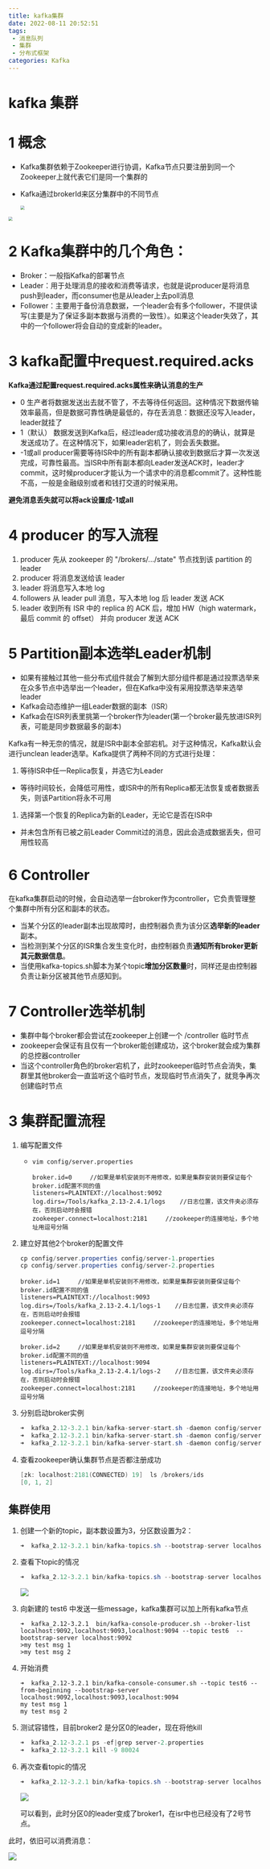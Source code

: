 ```yaml
---
title: kafka集群
date: 2022-08-11 20:52:51
tags: 
 - 消息队列
 - 集群
 - 分布式框架
categories: Kafka
---
```


# kafka 集群

# 1 概念

- Kafka集群依赖于Zookeeper进行协调，Kafka节点只要注册到同一个Zookeeper上就代表它们是同一个集群的

- Kafka通过brokerId来区分集群中的不同节点

  <img src="https://tva1.sinaimg.cn/large/e6c9d24ely1h6fdishipej211g0jstbf.jpg" style="zoom:50%;" />

<img src="https://tva1.sinaimg.cn/large/e6c9d24ely1h6fdhfzd18j215u0gsach.jpg" style="zoom:50%;" />

# 2 **Kafka集群中的几个角色：**

- Broker：一般指Kafka的部署节点
- Leader：用于处理消息的接收和消费等请求，也就是说producer是将消息push到leader，而consumer也是从leader上去poll消息
- Follower：主要用于备份消息数据，一个leader会有多个follower，不提供读写(主要是为了保证多副本数据与消费的一致性）。如果这个leader失效了，其中的一个follower将会自动的变成新的leader。

# 3 kafka配置中request.required.acks

**Kafka通过配置request.required.acks属性来确认消息的生产**

- 0 生产者将数据发送出去就不管了，不去等待任何返回。这种情况下数据传输效率最高，但是数据可靠性确是最低的，存在丢消息：数据还没写入leader，leader就挂了
- 1（默认） 数据发送到Kafka后，经过leader成功接收消息的的确认，就算是发送成功了。在这种情况下，如果leader宕机了，则会丢失数据。
- -1或all producer需要等待ISR中的所有副本都确认接收到数据后才算一次发送完成，可靠性最高。当ISR中所有副本都向Leader发送ACK时，leader才commit，这时候producer才能认为一个请求中的消息都commit了。这种性能不高，一般是金融级别或者和钱打交道的时候采用。

**避免消息丢失就可以将ack设置成-1或all**

# 4 producer 的写入流程

1. producer 先从 zookeeper 的 "/brokers/.../state" 节点找到该 partition 的 leader 
2. producer 将消息发送给该 leader 
3. leader 将消息写入本地 log 
4. followers 从 leader pull  消息，写入本地 log 后 leader 发送 ACK 
5. leader 收到所有 ISR 中的 replica 的 ACK 后，增加 HW（high watermark，最后 commit 的 offset） 并向 producer 发送 ACK

# 5 Partition副本选举Leader机制

- 如果有接触过其他一些分布式组件就会了解到大部分组件都是通过投票选举来在众多节点中选举出一个leader，但在Kafka中没有采用投票选举来选举leader
- Kafka会动态维护一组Leader数据的副本（ISR）
- Kafka会在ISR列表里挑第一个broker作为leader(第一个broker最先放进ISR列表，可能是同步数据最多的副本)

Kafka有一种无奈的情况，就是ISR中副本全部宕机。对于这种情况，Kafka默认会进行unclean leader选举。Kafka提供了两种不同的方式进行处理：

1. 等待ISR中任一Replica恢复，并选它为Leader

- 等待时间较长，会降低可用性，或ISR中的所有Replica都无法恢复或者数据丢失，则该Partition将永不可用

1. 选择第一个恢复的Replica为新的Leader，无论它是否在ISR中

- 并未包含所有已被之前Leader Commit过的消息，因此会造成数据丢失，但可用性较高

# 6 Controller

在kafka集群启动的时候，会自动选举一台broker作为controller，它负责管理整个集群中所有分区和副本的状态。

-  当某个分区的leader副本出现故障时，由控制器负责为该分区**选举新的leader**副本。
- 当检测到某个分区的ISR集合发生变化时，由控制器负责**通知所有broker更新其元数据信息**。
- 当使用kafka-topics.sh脚本为某个topic**增加分区数量**时，同样还是由控制器负责让新分区被其他节点感知到。

# 7 Controller选举机制

- 集群中每个broker都会尝试在zookeeper上创建一个 /controller 临时节点
- zookeeper会保证有且仅有一个broker能创建成功，这个broker就会成为集群的总控器controller
- 当这个controller角色的broker宕机了，此时zookeeper临时节点会消失，集群里其他broker会一直监听这个临时节点，发现临时节点消失了，就竞争再次创建临时节点

# 3 集群配置流程

1. 编写配置文件

   - `vim config/server.properties`

     ```
     broker.id=0     //如果是单机安装则不用修改，如果是集群安装则要保证每个broker.id配置不同的值
     listeners=PLAINTEXT://localhost:9092 
     log.dirs=/Tools/kafka_2.13-2.4.1/logs    //日志位置，该文件夹必须存在，否则启动时会报错
     zookeeper.connect=localhost:2181     //zookeeper的连接地址，多个地址用逗号分隔
     ```

2. 建立好其他2个broker的配置文件

   ```java
   cp config/server.properties config/server‐1.properties
   cp config/server.properties config/server‐2.properties
   ```

   ```
   broker.id=1     //如果是单机安装则不用修改，如果是集群安装则要保证每个broker.id配置不同的值
   listeners=PLAINTEXT://localhost:9093 
   log.dirs=/Tools/kafka_2.13-2.4.1/logs-1    //日志位置，该文件夹必须存在，否则启动时会报错
   zookeeper.connect=localhost:2181     //zookeeper的连接地址，多个地址用逗号分隔
   ```

   ```
   broker.id=2     //如果是单机安装则不用修改，如果是集群安装则要保证每个broker.id配置不同的值
   listeners=PLAINTEXT://localhost:9094 
   log.dirs=/Tools/kafka_2.13-2.4.1/logs-2    //日志位置，该文件夹必须存在，否则启动时会报错
   zookeeper.connect=localhost:2181     //zookeeper的连接地址，多个地址用逗号分隔
   ```

3. 分别启动broker实例

   ```java
   ➜  kafka_2.12-3.2.1 bin/kafka-server-start.sh -daemon config/server.properties
   ➜  kafka_2.12-3.2.1 bin/kafka-server-start.sh -daemon config/server-1.properties
   ➜  kafka_2.12-3.2.1 bin/kafka-server-start.sh -daemon config/server-2.properties
   ```

4. 查看zookeeper确认集群节点是否都注册成功

   ```java
   [zk: localhost:2181(CONNECTED) 19]  ls /brokers/ids
   [0, 1, 2]
   ```

## 集群使用

1. 创建一个新的topic，副本数设置为3，分区数设置为2： 

   ```java
   ➜  kafka_2.12-3.2.1 bin/kafka-topics.sh --bootstrap-server localhost:9092 --create --replication-factor 3 --partitions 2 --topic test6
   ```

2. 查看下topic的情况

   ```java
   ➜  kafka_2.12-3.2.1 bin/kafka-topics.sh --bootstrap-server localhost:9092 --describe --topic test6
   ```

   ![](https://tva1.sinaimg.cn/large/e6c9d24ely1h55ml5a5aej21hg060myn.jpg)

3. 向新建的 test6 中发送一些message，kafka集群可以加上所有kafka节点

   ```
   ➜  kafka_2.12-3.2.1  bin/kafka-console-producer.sh ‐‐broker‐list localhost:9092,localhost:9093,localhost:9094 --topic test6  --bootstrap-server localhost:9092
   >my test msg 1
   >my test msg 2
   ```

4. 开始消费

   ```
   ➜  kafka_2.12-3.2.1 bin/kafka-console-consumer.sh --topic test6 --from-beginning --bootstrap-server localhost:9092,localhost:9093,localhost:9094
   my test msg 1
   my test msg 2
   ```

5. 测试容错性，目前broker2 是分区0的leader，现在将他kill

   ```java
   ➜  kafka_2.12-3.2.1 ps -ef|grep server‐2.properties
   ➜  kafka_2.12-3.2.1 kill -9 80024
   ```

6. 再次查看topic的情况

   ```java
   ➜  kafka_2.12-3.2.1 bin/kafka-topics.sh --bootstrap-server localhost:9092 --describe --topic test6
   ```

   ![](https://tva1.sinaimg.cn/large/e6c9d24ely1h56bu8415bj21h405sabk.jpg)

   可以看到，此时分区0的leader变成了broker1，在isr中也已经没有了2号节点。

  此时，依旧可以消费消息：

![](https://tva1.sinaimg.cn/large/e6c9d24ely1h56bycarv6j21gq09cjtm.jpg)





